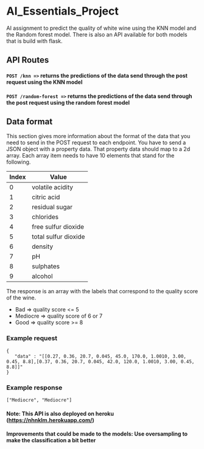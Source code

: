 # AI_Essentials_Project

AI assignment to predict the quality of white wine using the KNN model and the Random forest model.
There is also an API available for both models that is build with flask.

## API Routes

#### ```POST /knn =>``` returns the predictions of the data send through the post request using the KNN model

#### ```POST /random-forest =>``` returns the predictions of the data send through the post request using the random forest model

## Data format

This section gives more information about the format of the data that you need to send in the POST request to each endpoint. You have to send a JSON object with a property data. That property data should map to a 2d array. Each array item needs to have 10 elements that stand for the following.

| Index | Value |
| ----- | ----- |
| 0 | volatile acidity |
| 1 | citric acid |
| 2 | residual sugar |
| 3 | chlorides |
| 4 | free sulfur dioxide |
| 5 | total sulfur dioxide	 |
| 6 | density |
| 7 | pH |
| 8 | sulphates |
| 9 | alcohol |

The response is an array with the labels that correspond to the quality score of the wine.
- Bad => quality score <= 5
- Mediocre => quality score of 6 or 7
- Good => quality score >= 8

### Example request
``` 
{
   "data" : "[[0.27, 0.36, 20.7, 0.045, 45.0, 170.0, 1.0010, 3.00, 0.45, 8.8],[0.37, 0.36, 20.7, 0.045, 42.0, 120.0, 1.0010, 3.00, 0.45, 8.8]]"
}
```

### Example response
``` 
["Mediocre", "Mediocre"]
```

#### Note: This API is also deployed on heroku (https://nhnklm.herokuapp.com/)


#### Improvements that could be made to the models: Use oversampling to make the classification a bit better
